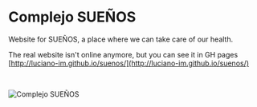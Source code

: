 # Complejo SUEÑOS

Website for SUEÑOS, a place where we can take care of our health.

The real website isn't online anymore, but you can see it in GH pages [http://luciano-im.github.io/suenos/](http://luciano-im.github.io/suenos/)

<br>

![Complejo SUEÑOS](https://repository-images.githubusercontent.com/26019568/06601800-ab6c-11ea-93cf-3b9fc2d0b58a)

